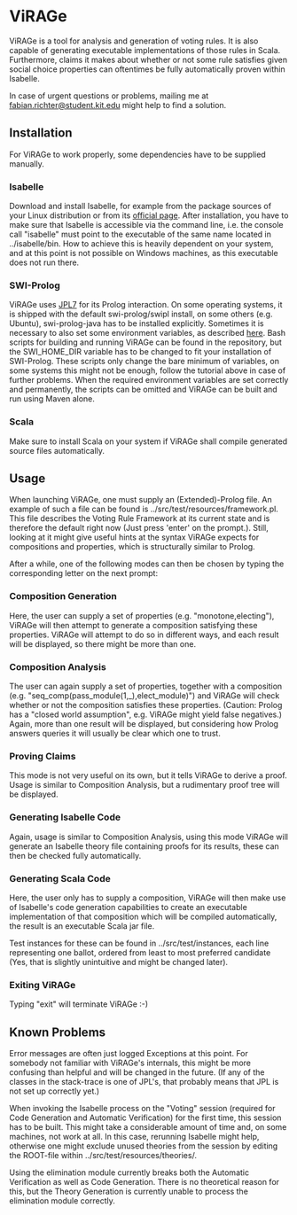 # ViRAGe

ViRAGe is a tool for analysis and generation of voting rules. It is also capable of generating executable implementations of those rules in Scala. Furthermore, claims it makes about whether or not some rule satisfies given social choice properties can oftentimes be fully automatically proven within Isabelle.

In case of urgent questions or problems, mailing me at fabian.richter@student.kit.edu might help to find a solution.

## Installation

For ViRAGe to work properly, some dependencies have to be supplied manually.

### Isabelle

Download and install Isabelle, for example from the package sources of your Linux distribution or from its [official page](http://isabelle.in.tum.de/). After installation, you have to make sure that Isabelle is accessible via the command line, i.e. the console call "isabelle" must point to the executable of the same name located in ../isabelle/bin. How to achieve this is heavily dependent on your system, and at this point is not possible on Windows machines, as this executable does not run there.

### SWI-Prolog

ViRAGe uses [JPL7](https://jpl7.org/) for its Prolog interaction. On some operating systems, it is shipped with the default swi-prolog/swipl install, on some others (e.g. Ubuntu), swi-prolog-java has to be installed explicitly. Sometimes it is necessary to also set some environment variables, as described [here](https://jpl7.org/TutorialResources). Bash scripts for building and running ViRAGe can be found in the repository, but the SWI_HOME_DIR variable has to be changed to fit your installation of SWI-Prolog. These scripts only change the bare minimum of variables, on some systems this might not be enough, follow the tutorial above in case of further problems. When the required environment variables are set correctly and permanently, the scripts can be omitted and ViRAGe can be built and run using Maven alone.

### Scala

Make sure to install Scala on your system if ViRAGe shall compile generated source files automatically.

## Usage

When launching ViRAGe, one must supply an (Extended)-Prolog file. An example of such a file can be found is ../src/test/resources/framework.pl. This file describes the Voting Rule Framework at its current state and is therefore the default right now (Just press 'enter' on the prompt.). Still, looking at it might give useful hints at the syntax ViRAGe expects for compositions and properties, which is structurally similar to Prolog.

After a while, one of the following modes can then be chosen by typing the corresponding letter on the next prompt:

### Composition Generation

Here, the user can supply a set of properties (e.g. "monotone,electing"), ViRAGe will then attempt to generate a composition satisfying these properties. ViRAGe will attempt to do so in different ways, and each result will be displayed, so there might be more than one.

### Composition Analysis

The user can again supply a set of properties, together with a composition (e.g. "seq_comp(pass_module(1,_),elect_module)") and ViRAGe will check whether or not the composition satisfies these properties. (Caution: Prolog has a "closed world assumption", e.g. ViRAGe might yield false negatives.) Again, more than one result will be displayed, but considering how Prolog answers queries it will usually be clear which one to trust.

### Proving Claims

This mode is not very useful on its own, but it tells ViRAGe to derive a proof. Usage is similar to Composition Analysis, but a rudimentary proof tree will be displayed.

### Generating Isabelle Code

Again, usage is similar to Composition Analysis, using this mode ViRAGe will generate an Isabelle theory file containing proofs for its results, these can then be checked fully automatically.

### Generating Scala Code

Here, the user only has to supply a composition, ViRAGe will then make use of Isabelle's code generation capabilities to create an executable implementation of that composition which will be compiled automatically, the result is an executable Scala jar file. 

Test instances for these can be found in ../src/test/instances, each line representing one ballot, ordered from least to most preferred candidate (Yes, that is slightly unintuitive and might be changed later).

### Exiting ViRAGe

Typing "exit" will terminate ViRAGe :-)

## Known Problems

Error messages are often just logged Exceptions at this point. For somebody not familiar with ViRAGe's internals, this might be more confusing than helpful and will be changed in the future. (If any of the classes in the stack-trace is one of JPL's, that probably means that JPL is not set up correctly yet.)

When invoking the Isabelle process on the "Voting" session (required for Code Generation and Automatic Verification) for the first time, this session has to be built. This might take a considerable amount of time and, on some machines, not work at all. In this case, rerunning Isabelle might help, otherwise one might exclude unused theories from the session by editing the ROOT-file within ../src/test/resources/theories/.

Using the elimination module currently breaks both the Automatic Verification as well as Code Generation. There is no theoretical reason for this, but the Theory Generation is currently unable to process the elimination module correctly.
